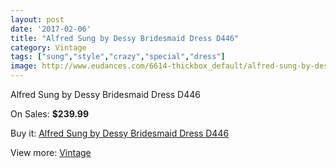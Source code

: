 ```yaml
---
layout: post
date: '2017-02-06'
title: "Alfred Sung by Dessy Bridesmaid Dress D446"
category: Vintage
tags: ["sung","style","crazy","special","dress"]
image: http://www.eudances.com/6614-thickbox_default/alfred-sung-by-dessy-bridesmaid-dress-d446.jpg
---
```

Alfred Sung by Dessy Bridesmaid Dress D446

On Sales: **$239.99**
<a href="https://www.eudances.com/en/vintage/2430-alfred-sung-by-dessy-bridesmaid-dress-d446.html"><amp-img layout="responsive" width="600" height="600" src="//www.eudances.com/6614-thickbox_default/alfred-sung-by-dessy-bridesmaid-dress-d446.jpg" alt="Alfred Sung by Dessy Bridesmaid Dress D446 0" /></a>
<a href="https://www.eudances.com/en/vintage/2430-alfred-sung-by-dessy-bridesmaid-dress-d446.html"><amp-img layout="responsive" width="600" height="600" src="//www.eudances.com/6615-thickbox_default/alfred-sung-by-dessy-bridesmaid-dress-d446.jpg" alt="Alfred Sung by Dessy Bridesmaid Dress D446 1" /></a>

Buy it: [Alfred Sung by Dessy Bridesmaid Dress D446](https://www.eudances.com/en/vintage/2430-alfred-sung-by-dessy-bridesmaid-dress-d446.html "Alfred Sung by Dessy Bridesmaid Dress D446")

View more: [Vintage](https://www.eudances.com/en/29-vintage "Vintage")